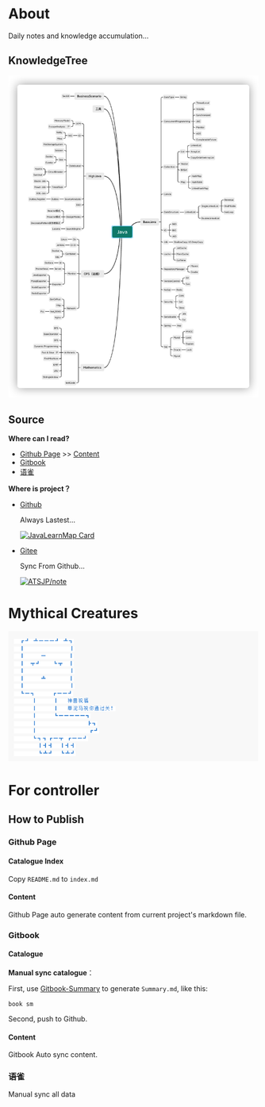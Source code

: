 # About

Daily notes and knowledge accumulation...

## KnowledgeTree

![KnowledgeTree](README.assets/knowledgeTree.png)

## Source
**Where can I  read?**

- [Github Page](https://atsjp.github.io/JavaLearnMap/) >> [Content ](https://atsjp.github.io/JavaLearnMap/SUMMARY.html)
- [Gitbook](https://atsjp.gitbook.io/)
- [语雀](https://www.yuque.com/atsjp/note)



**Where is project？**

- [Github](https://github.com/atsjp/JavaLearnMap)

  Always Lastest...

  [![JavaLearnMap Card](https://github-readme-stats.vercel.app/api/pin/?username=atsjp&repo=JavaLearnMap&show_owner=true&bg_color=30,e96443,904e95&title_color=fff&text_color=fff)](https://github.com/atsjp/JavaLearnMap)

- [Gitee](https://gitee.com/atsjp/note)

  Sync From Github...

  [![ATSJP/note](https://gitee.com/atsjp/note/widgets/widget_card.svg?colors=ffffff,1e252b,323d47,455059,d7deea,99a0ae)](https://gitee.com/atsjp/note)

# Mythical Creatures

![Mythical Creatures](README.assets/image-20211222164001763.png)

# For controller

## How to Publish

### Github Page

#### Catalogue Index

Copy `README.md` to `index.md`

#### Content

Github Page auto generate content from current project's markdown file.

### Gitbook

#### Catalogue

**Manual sync catalogue**：

First, use [Gitbook-Summary](https://github.com/imfly/gitbook-summary) to generate `Summary.md`, like this:

```shell
book sm
```
Second, push to Github.

#### Content

Gitbook Auto sync content.

### 语雀

Manual sync all data